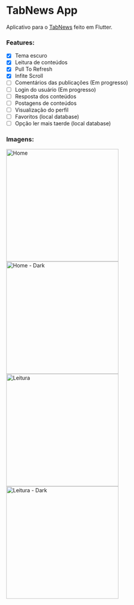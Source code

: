 # TabNews App

Aplicativo para o [TabNews](https://www.tabnews.com.br) feito em Flutter.

### Features:

- [x] Tema escuro
- [x] Leitura de conteúdos
- [x] Pull To Refresh
- [x] Infite Scroll
- [ ] Comentários das publicações (Em progresso)
- [ ] Login do usuário (Em progresso)
- [ ] Resposta dos conteúdos
- [ ] Postagens de conteúdos
- [ ] Visualização do perfil
- [ ] Favoritos (local database)
- [ ] Opção ler mais taerde (local database)

### Imagens:

<img src="https://user-images.githubusercontent.com/5226773/203336200-6d56e78d-2abd-4b2b-b93b-84eb605627f9.PNG" width="300px" alt="Home" />
<img src="https://user-images.githubusercontent.com/5226773/203336162-7af83c42-9ec0-4b6c-8be6-e7be32426527.PNG" width="300px" alt="Home - Dark" />
<br />
<img src="https://user-images.githubusercontent.com/5226773/203336407-a25b0d9f-ea7c-4348-895d-d4cf418141e6.PNG" width="300px" alt="Leitura" />
<img src="https://user-images.githubusercontent.com/5226773/203336292-724ab6e6-d3fe-400a-a1ee-12ef5db0a54c.PNG" width="300px" alt="Leitura - Dark" />

<br />
<br />
